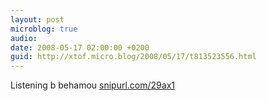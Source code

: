 ```yaml
---
layout: post
microblog: true
audio: 
date: 2008-05-17 02:00:00 +0200
guid: http://xtof.micro.blog/2008/05/17/t813523556.html
---
```

Listening b behamou [snipurl.com/29ax1](http://snipurl.com/29ax1)
